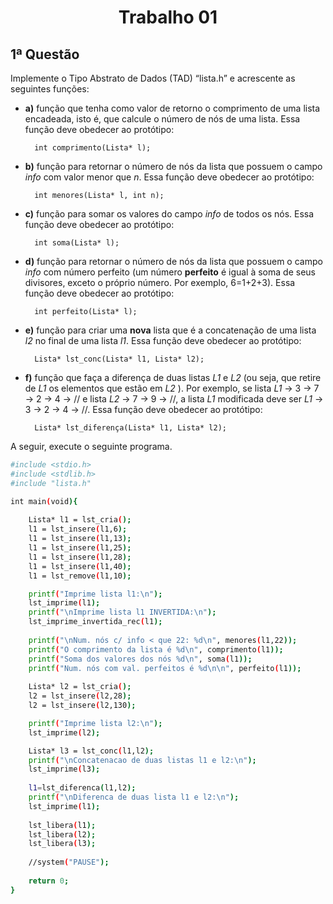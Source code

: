 <h1 align="center">
  Trabalho 01
</h1>

## 1ª Questão

Implemente o Tipo Abstrato de Dados (TAD) “lista.h” e acrescente as seguintes funções:

- **a)** função que tenha como valor de retorno o comprimento de uma lista encadeada, isto é, que calcule o número de nós de uma lista. Essa função deve obedecer ao protótipo:

		int comprimento(Lista* l);

- **b)** função para retornar o número de nós da lista que possuem o campo *info* com valor menor que *n*. Essa função deve obedecer ao protótipo:

		int menores(Lista* l, int n);

- **c)** função para somar os valores do campo *info* de todos os nós. Essa função deve obedecer ao protótipo:

		int soma(Lista* l);

- **d)** função para retornar o número de nós da lista que possuem o campo *info* com número perfeito (um número **perfeito** é igual à soma de seus divisores, exceto o próprio número. Por exemplo, 6=1+2+3). Essa função deve obedecer ao protótipo: 

		int perfeito(Lista* l);

- **e)** função para criar uma **nova** lista que é a concatenação de uma lista *l2* no final de uma lista *l1*. Essa função deve obedecer ao protótipo:

		Lista* lst_conc(Lista* l1, Lista* l2);

- **f)** função que faça a diferença de duas listas *L1* e *L2* (ou seja, que retire de *L1* os elementos que estão em *L2* ). Por exemplo, se lista *L1* → 3 → 7 → 2 → 4 → // e lista *L2* → 7 → 9 → //, a lista *L1* modificada deve ser *L1* → 3 → 2 → 4 → //. Essa função deve obedecer ao protótipo:
        
		Lista* lst_diferença(Lista* l1, Lista* l2);

A seguir, execute o seguinte programa.

```sh
#include <stdio.h>
#include <stdlib.h>
#include "lista.h"

int main(void){
	
	Lista* l1 = lst_cria();
	l1 = lst_insere(l1,6);
	l1 = lst_insere(l1,13);
	l1 = lst_insere(l1,25);
	l1 = lst_insere(l1,28);
	l1 = lst_insere(l1,40);
	l1 = lst_remove(l1,10);

	printf("Imprime lista l1:\n");
	lst_imprime(l1);
	printf("\nImprime lista l1 INVERTIDA:\n");
	lst_imprime_invertida_rec(l1);
	
	printf("\nNum. nós c/ info < que 22: %d\n", menores(l1,22));
	printf("O comprimento da lista é %d\n", comprimento(l1));
	printf("Soma dos valores dos nós %d\n", soma(l1));
	printf("Num. nós com val. perfeitos é %d\n\n", perfeito(l1));
	
	Lista* l2 = lst_cria();
	l2 = lst_insere(l2,28);
	l2 = lst_insere(l2,130);

	printf("Imprime lista l2:\n");
	lst_imprime(l2);

	Lista* l3 = lst_conc(l1,l2);
	printf("\nConcatenacao de duas listas l1 e l2:\n");
	lst_imprime(l3);
	
	l1=lst_diferenca(l1,l2);
	printf("\nDiferenca de duas lista l1 e l2:\n");
	lst_imprime(l1);
	
	lst_libera(l1);
	lst_libera(l2);
	lst_libera(l3);
	
	//system("PAUSE");
	
	return 0;
}
```